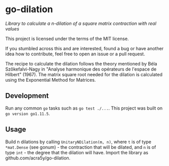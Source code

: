
# go-dilation

_Library to calculate a n-dilation of a square matrix contraction with real values_

This project is licensed under the terms of the MIT license.

If you stumbled across this and are interested, found a bug or have another idea how to contribute, feel free to open an issue or a pull request.

The recipe to calculate the dilation follows the theory mentioned by Béla Szőkefalvi-Nagy in "Analyse harmonique des opérateurs de l'espace de Hilbert" (1967). The matrix square root needed for the dilation is calculated using the Exponential Method for Matrices.

## Development

Run any common `go` tasks such as `go test ./...`.
This project was built on `go version go1.11.5`.

## Usage

Build n dilations by calling `UnitaryNDilation(m, n)`, where `t`  is of type `*mat.Dense` (see gonum) - the contraction that will be dilated, and `n` is of type `int` - the degree that the dilation will have.
Import the library as github.com/acra5y/go-dilation.
